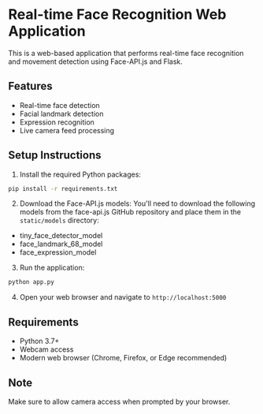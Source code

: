 # Real-time Face Recognition Web Application

This is a web-based application that performs real-time face recognition and movement detection using Face-API.js and Flask.

## Features
- Real-time face detection
- Facial landmark detection
- Expression recognition
- Live camera feed processing

## Setup Instructions

1. Install the required Python packages:
```bash
pip install -r requirements.txt
```

2. Download the Face-API.js models:
You'll need to download the following models from the face-api.js GitHub repository and place them in the `static/models` directory:
- tiny_face_detector_model
- face_landmark_68_model
- face_expression_model

3. Run the application:
```bash
python app.py
```

4. Open your web browser and navigate to `http://localhost:5000`

## Requirements
- Python 3.7+
- Webcam access
- Modern web browser (Chrome, Firefox, or Edge recommended)

## Note
Make sure to allow camera access when prompted by your browser.
